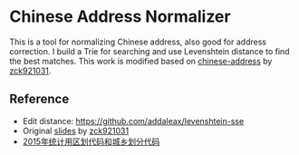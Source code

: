 # Chinese Address Normalizer

This is a tool for normalizing Chinese address, also good for address correction. I build a Trie for searching and use Levenshtein distance to find the best matches. This work is modified based on [chinese-address](https://github.com/zck921031/chinese-address) by [zck921031](https://github.com/zck921031). 

## Reference

* Edit distance: https://github.com/addaleax/levenshtein-sse
* Original [slides](http://bbs.wid.org.cn/forum.php?mod=viewthread&tid=3&extra=page%3D1%26filter%3Dtypeid%26typeid%3D6) by [zck921031](https://github.com/zck921031)
* [2015年统计用区划代码和城乡划分代码](http://www.stats.gov.cn/tjsj/tjbz/tjyqhdmhcxhfdm/2015/index.html)
